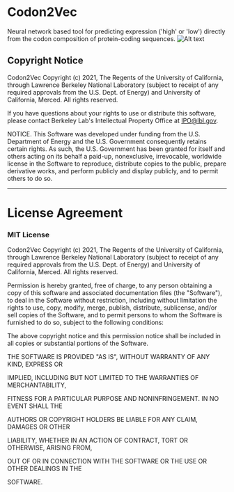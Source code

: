 # Codon2Vec
Neural network based tool for predicting expression ('high' or 'low') directly from the codon composition of protein-coding sequences. 
![Alt text](https://github.com/rhondene/Codon2Vec/blob/main/Fig6A_schema.tiff)

## Copyright Notice 

Codon2Vec Copyright (c) 2021, The Regents of the University of California,
through Lawrence Berkeley National Laboratory (subject to receipt of any
required approvals from the U.S. Dept. of Energy) and University of
California, Merced. All rights reserved.

If you have questions about your rights to use or distribute this software,
please contact Berkeley Lab's Intellectual Property Office at
IPO@lbl.gov.

NOTICE.  This Software was developed under funding from the U.S. Department
of Energy and the U.S. Government consequently retains certain rights.  As
such, the U.S. Government has been granted for itself and others acting on
its behalf a paid-up, nonexclusive, irrevocable, worldwide license in the
Software to reproduce, distribute copies to the public, prepare derivative 
works, and perform publicly and display publicly, and to permit others to do so.


****************************
# License Agreement 

### MIT License

Codon2Vec Copyright (c) 2021, The Regents of the University of California,
through Lawrence Berkeley National Laboratory (subject to receipt of any
required approvals from the U.S. Dept. of Energy) and University of
California, Merced. All rights reserved.

Permission is hereby granted, free of charge, to any person obtaining a copy 
of this software and associated documentation files (the "Software"), to deal 
in the Software without restriction, including without limitation the rights to use,
copy, modify, merge, publish, distribute, sublicense, and/or sell copies of the 
Software, and to permit persons to whom the Software is furnished to do so,
subject to the following conditions:

The above copyright notice and this permission notice shall be included in all
copies or substantial portions of the Software.

THE SOFTWARE IS PROVIDED "AS IS", WITHOUT WARRANTY OF ANY KIND, EXPRESS OR

IMPLIED, INCLUDING BUT NOT LIMITED TO THE WARRANTIES OF MERCHANTABILITY,

FITNESS FOR A PARTICULAR PURPOSE AND NONINFRINGEMENT. IN NO EVENT SHALL THE

AUTHORS OR COPYRIGHT HOLDERS BE LIABLE FOR ANY CLAIM, DAMAGES OR OTHER

LIABILITY, WHETHER IN AN ACTION OF CONTRACT, TORT OR OTHERWISE, ARISING FROM,

OUT OF OR IN CONNECTION WITH THE SOFTWARE OR THE USE OR OTHER DEALINGS IN THE 

SOFTWARE.
